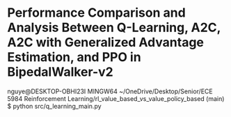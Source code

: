 # Performance Comparison and Analysis Between Q-Learning, A2C, A2C with Generalized Advantage Estimation, and PPO in BipedalWalker-v2


nguye@DESKTOP-OBHI23I MINGW64 ~/OneDrive/Desktop/Senior/ECE 5984 Reinforcement Learning/rl_value_based_vs_value_policy_based (main)
$ python src/q_learning_main.py 